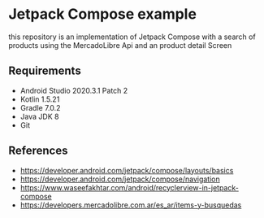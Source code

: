 # Jetpack Compose example

this repository is an implementation of Jetpack Compose with a search of products using the MercadoLibre Api and an product detail Screen

## Requirements
- Android Studio 2020.3.1 Patch 2
- Kotlin 1.5.21
- Gradle 7.0.2
- Java JDK 8
- Git

## References
- https://developer.android.com/jetpack/compose/layouts/basics
- https://developer.android.com/jetpack/compose/navigation
- https://www.waseefakhtar.com/android/recyclerview-in-jetpack-compose
- https://developers.mercadolibre.com.ar/es_ar/items-y-busquedas

